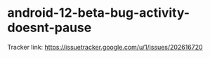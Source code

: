 # android-12-beta-bug-activity-doesnt-pause

Tracker link: https://issuetracker.google.com/u/1/issues/202616720
